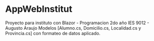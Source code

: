 # AppWebInstitut
Proyecto para instituto con Blazor - Programacion 2do año IES 9012 - Augusto Araujo
Modelos [Alumno.cs, Domicilio.cs, Localidad.cs y Provincia.cs] con formateo de datos aplicado.
